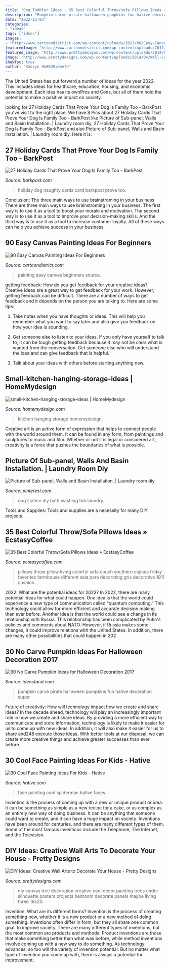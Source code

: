 ```yaml
---
title: "Dog Tumbler Ideas - 35 Best Colorful Throw/sofa Pillows Ideas » Ecstasycoffee"
description: "Pumpkin carve pirate halloween pumpkins fun hative decoration super"
date: "2022-12-03"
categories:
- "ideas"
tags: ["ideas"]
images:
- "http://www.cartoondistrict.com/wp-content/uploads/2017/06/Easy-Canvas-Painting-Ideas-For-Beginners0201.jpg"
featuredImage: "http://www.cartoondistrict.com/wp-content/uploads/2017/06/Easy-Canvas-Painting-Ideas-For-Beginners0201.jpg"
featured_image: "http://www.prettydesigns.com/wp-content/uploads/2014/04/Wall-Canvas-Art.jpg"
image: "http://www.prettydesigns.com/wp-content/uploads/2014/04/Wall-Canvas-Art.jpg"
ShowToc: true
author: "Kamryn O&#039;Keefe"
---
```



The United States has put forward a number of Ideas for the year 2022. This includes ideas for healthcare, education, housing, and economic development. Each idea has its ownPros and Cons, but all of them hold the potential to make a positive impact on society.

	

		
looking for 27 Holiday Cards That Prove Your Dog Is Family Too - BarkPost you've visit to the right place. We have 8 Pics about 27 Holiday Cards That Prove Your Dog Is Family Too - BarkPost like Picture of Sub-panel, Walls and Basin Installation. | Laundry room diy, 27 Holiday Cards That Prove Your Dog Is Family Too - BarkPost and also Picture of Sub-panel, Walls and Basin Installation. | Laundry room diy. Here it is:
		
    
## 27 Holiday Cards That Prove Your Dog Is Family Too - BarkPost

<img loading=lazy src="https://barkpost.com/wp-content/uploads/2015/10/naughty.jpg" onerror="this.onerror=null;this.src='https://tse2.mm.bing.net/th?id=OIP.ClDOaNRWUtUos0-Wf4bI1AHaLH&amp;pid=15.1';" alt="27 Holiday Cards That Prove Your Dog Is Family Too - BarkPost">

_Source: barkpost.com_

>holiday dog naughty cards card barkpost prove too. 

	

Conclusion: The three main ways to use brainstroming in your business
There are three main ways to use brainstroming in your business. The first way is to use it as a tool to boost your morale and motivation. The second way is to use it as a tool to improve your decision-making skills. And the third way is to use it as a tool to increase customer loyalty. All of these ways can help you achieve success in your business.

    
## 90 Easy Canvas Painting Ideas For Beginners

<img loading=lazy src="http://www.cartoondistrict.com/wp-content/uploads/2017/06/Easy-Canvas-Painting-Ideas-For-Beginners0201.jpg" onerror="this.onerror=null;this.src='https://tse2.mm.bing.net/th?id=OIP.hI1Tv4Y6Y5t2unCN60fbQgHaLc&amp;pid=15.1';" alt="90 Easy Canvas Painting Ideas For Beginners">

_Source: cartoondistrict.com_

>painting easy canvas beginners source. 

	

getting feedback: How do you get feedback for your creative ideas?
Creative ideas are a great way to get feedback for your work. However, getting feedback can be difficult. There are a number of ways to get feedback and it depends on the person you are talking to. Here are some tips:
1. Take notes when you have thoughts or ideas. This will help you remember what you want to say later and also give you feedback on how your idea is sounding.

2. Get someone else to listen to your ideas. If you only have yourself to talk to, it can be tough getting feedback because it may not be clear what is wanted from the conversation. Get someone else who will understand the idea and can give feedback that is helpful.

3. Talk about your ideas with others before starting anything new.

    
## Small-kitchen-hanging-storage-ideas | HomeMydesign

<img loading=lazy src="https://homemydesign.com/wp-content/uploads/2014/05/small-kitchen-hanging-storage-ideas.jpg" onerror="this.onerror=null;this.src='https://tse3.mm.bing.net/th?id=OIP.mhd0ditO4RS8zMq1121eXQHaJ4&amp;pid=15.1';" alt="small-kitchen-hanging-storage-ideas | HomeMydesign">

_Source: homemydesign.com_

>kitchen hanging storage homemydesign. 

	

Creative art is an active form of expression that helps to connect people with the world around them. It can be found in any form, from paintings and sculptures to music and film. Whether or not it is legal or considered art, creativity is a force that pushes the boundaries of what is possible.

    
## Picture Of Sub-panel, Walls And Basin Installation. | Laundry Room Diy

<img loading=lazy src="https://i.pinimg.com/736x/93/fb/66/93fb6615e1e75ec0e997d02376dc0564.jpg" onerror="this.onerror=null;this.src='https://tse1.mm.bing.net/th?id=OIP.8kdHPqVYvMni6OcQ4qKULQHaNK&amp;pid=15.1';" alt="Picture of Sub-panel, Walls and Basin Installation. | Laundry room diy">

_Source: pinterest.com_

>dog station diy bath washing tub laundry. 

	

Tools and Supplies:
Tools and supplies are a necessity for many DIY projects.

    
## 35 Best Colorful Throw/Sofa Pillows Ideas » EcstasyCoffee

<img loading=lazy src="https://i2.wp.com/www.ecstasycoffee.com/wp-content/uploads/2016/10/Colorful-Throw-Pillows-28.jpg?resize=534%2C800" onerror="this.onerror=null;this.src='https://tse4.mm.bing.net/th?id=OIP.fLu_q_STbqkLVpjzM06MmAHaLG&amp;pid=15.1';" alt="35 Best Colorful Throw/Sofa Pillows Ideas » EcstasyCoffee">

_Source: ecstasycoffee.com_

>pillows throw pillow living colorful sofa couch southern cojines friday favorites farmhouse different sala para decorating gris decorative 1911 cushion. 

	

2022: What are the potential ideas for 2022?
In 2022, there are many potential ideas for what could happen. One idea is that the world could experience a new type of communication called "quantum computing." This technology could allow for more efficient and accurate decision making than ever before. Another idea is that the world could see a change in its relationship with Russia. This relationship has been complicated by Putin's policies and comments about NATO. However, if Russia makes some changes, it could improve relations with the United States. In addition, there are many other possibilities that could happen in 202
    
## 30 No Carve Pumpkin Ideas For Halloween Decoration 2017

<img loading=lazy src="http://ideastand.com/wp-content/uploads/2014/10/no-carve-pumpkin-ideas/29-pirate-pumpkin.jpg" onerror="this.onerror=null;this.src='https://tse2.mm.bing.net/th?id=OIP.3VoAgI_omVHJK9mxergSzwHaH0&amp;pid=15.1';" alt="30 No Carve Pumpkin Ideas for Halloween Decoration 2017">

_Source: ideastand.com_

>pumpkin carve pirate halloween pumpkins fun hative decoration super. 

	

Future of creativity: How will technology impact how we create and share ideas?
In the decade ahead, technology will play an increasingly important role in how we create and share ideas. By providing a more efficient way to communicate and store information, technology is likely to make it easier for us to come up with new ideas. In addition, it will also make it easier for us to share and248
execute those ideas. With better tools at our disposal, we can create more creative things and achieve greater successes than ever before.

    
## 30 Cool Face Painting Ideas For Kids - Hative

<img loading=lazy src="https://hative.com/wp-content/uploads/2014/10/face-painting-ideas-for-kids/20-spiderman.jpg" onerror="this.onerror=null;this.src='https://tse4.mm.bing.net/th?id=OIP.pBAYnvjJaB5QzY49PwPMOAHaJ4&amp;pid=15.1';" alt="30 Cool Face Painting Ideas For Kids - Hative">

_Source: hative.com_

>face painting cool spiderman hative faces. 

	

Invention is the process of coming up with a new or unique product or idea. It can be something as simple as a new recipe for a cake, or as complex as an entirely new way of doing business. It can be anything that someone could want to create, and it can have a huge impact on society. Inventions have been around for centuries, and there are many different types of them. Some of the most famous inventions include the Telephone, The Internet, and the Television.

    
## DIY Ideas: Creative Wall Arts To Decorate Your House - Pretty Designs

<img loading=lazy src="http://www.prettydesigns.com/wp-content/uploads/2014/04/Wall-Canvas-Art.jpg" onerror="this.onerror=null;this.src='https://tse3.mm.bing.net/th?id=OIP.Z4v_TNCr45ue1DQWEHWXpAHaJ3&amp;pid=15.1';" alt="DIY Ideas: Creative Wall Arts to Decorate Your House - Pretty Designs">

_Source: prettydesigns.com_

>diy canvas tree decoration creative cool decor painting trees under silhouette posters projects bedroom decorate panels maybe living three 16x20. 

	

Invention: What are its different forms?
Invention is the process of creating something new, whether it is a new product or a new method of doing something. Inventions often differ in form, but they all share one common goal: to improve society. There are many different types of inventions, but the most common are products and methods. Product inventions are those that make something better than what was before, while method inventions involve coming up with a new way to do something. As technology advances, so too will the variety of invention potential. But no matter what type of invention you come up with, there is always a potential for improvement.

